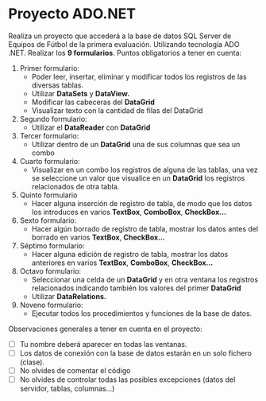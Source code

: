 # Proyecto ADO.NET

Realiza un proyecto que accederá a la base de datos SQL Server de Equipos de Fútbol de la primera evaluación. Utilizando tecnología ADO .NET. Realizar los **9 formularios**.
Puntos obligatorios a tener en cuenta:

1. Primer formulario:
   - Poder leer, insertar, eliminar y modificar todos los registros de las diversas tablas.
   - Utilizar **DataSets** y **DataView.**
   - Modificar las cabeceras del **DataGrid**
   - Visualizar texto con la cantidad de filas del DataGrid
2. Segundo formulario:
   - Utilizar el **DataReader** con **DataGrid**
3. Tercer formulario:
   - Utilizar dentro de un **DataGrid** una de sus columnas que sea un combo
4. Cuarto formulario:
   - Visualizar en un combo los registros de alguna de las tablas, una vez se seleccione un valor que visualice en un **DataGrid** los registros relacionados de otra tabla.
5. Quinto formulario
   - Hacer alguna inserción de registro de tabla, de modo que los datos los introduces en varios **TextBox**, **ComboBox**, **CheckBox…**
6. Sexto formulario:
   - Hacer algún borrado de registro de tabla, mostrar los datos antes del borrado en varios **TextBox**, **CheckBox…**
7. Séptimo formulario:
   - Hacer alguna edición de registro de tabla, mostrar los datos anteriores en varios **TextBox**, **ComboBox**, **CheckBox…**
8. Octavo formulario:
   - Seleccionar una celda de un **DataGrid** y en otra ventana los registros relacionados indicando también los valores del primer **DataGrid**
   - Utilizar **DataRelations.**
9. Noveno formulario:
   - Ejecutar todos los procedimientos y funciones de la base de datos.

Observaciones generales a tener en cuenta en el proyecto:

- [ ] Tu nombre deberá aparecer en todas las ventanas.
- [ ] Los datos de conexión con la base de datos estarán en un solo fichero (clase).
- [ ] No olvides de comentar el código
- [ ] No olvides de controlar todas las posibles excepciones (datos del servidor, tablas, columnas...)
